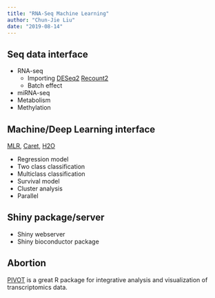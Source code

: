 ```yaml
---
title: "RNA-Seq Machine Learning"
author: "Chun-Jie Liu"
date: "2019-08-14"
---
```



## Seq data interface

- RNA-seq
  - Importing [DESeq2](http://bioconductor.org/packages/devel/bioc/vignettes/DESeq2/inst/doc/DESeq2.html) [Recount2](https://jhubiostatistics.shinyapps.io/recount/)
  - Batch effect
- miRNA-seq
- Metabolism
- Methylation

## Machine/Deep Learning interface

[MLR](https://mlr.mlr-org.com/index.html), [Caret](https://topepo.github.io/caret/model-training-and-tuning.html), [H2O](http://docs.h2o.ai/h2o-tutorials/latest-stable/tutorials/deeplearning/index.html)

- Regression model
- Two class classification
- Multiclass classification
- Survival model
- Cluster analysis
- Parallel

## Shiny package/server

- Shiny webserver
- Shiny bioconductor package

## Abortion

[PIVOT](https://www.ncbi.nlm.nih.gov/pmc/articles/PMC5756333/) is a great R package for integrative analysis and visualization of transcriptomics data.